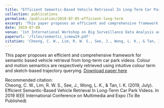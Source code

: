 ```yaml
---
title: "Efficient Semantic-Based Vehicle Retrieval In Long-Term Car Park Videos"
collection: publications
permalink: /publication/2019-07-05-efficient-long-term
excerpt: 'This paper proposes an efficient and comprehensive framework for semantic based vehicle retrieval from long-term car park videos. Colour and motion semantics are respectively retrieved using intuitive colour term and sketch-based trajectory querying.'
date: 2019-07-08
venue: '1st International Workshop on Big Surveillance Data Analysis and Processing, Shanghai'
paperurl: '/files/semantic_icmew19.pdf'
citation: 'Cheong, C. W., Lim, R. W. S., See, J., Wong, L. K., & Tan, I. K. (2019, July). Efficient Semantic-Based Vehicle Retrieval In Long-Term Car Park Videos. In 2019 IEEE International Conference on Multimedia and Expo (To Be Published).'
---
```

This paper proposes an efficient and comprehensive framework for semantic based vehicle retrieval from long-term car park videos. Colour and motion semantics are respectively retrieved using intuitive colour term and sketch-based trajectory querying.
[Download paper here](https://github.com/BrightTux/brighttux.github.io/blob/master/files/semantic_icmew19.pdf)

Recommended citation: <br>
Cheong, C. W., Lim, R. W. S., See, J., Wong, L. K., & Tan, I. K. (2019, July). Efficient Semantic-Based Vehicle Retrieval In Long-Term Car Park Videos. In 2019 IEEE International Conference on Multimedia and Expo (To Be Published)
